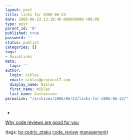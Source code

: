 ```yaml
---
layout: post
title: links for 2006-06-23
date: 2006-06-23 13:18:40.000000000 +00:00
type: post
parent_id: '0'
published: true
password: ''
status: publish
categories: []
tags:
- Quicklinks
meta:
  tags: ''
author:
  login: niklas
  email: niklas@protocol7.com
  display_name: Niklas
  first_name: Niklas
  last_name: Gustavsson
permalink: "/archives/2006/06/23/links-for-2006-06-23/"
---
```

- 
[Why code reviews are good for you](http://beust.com/weblog/archives/000393.html)

(tags: [by:cedric\_otaku](http://del.icio.us/protocol7/by:cedric_otaku) [code\_review](http://del.icio.us/protocol7/code_review) [management](http://del.icio.us/protocol7/management))
